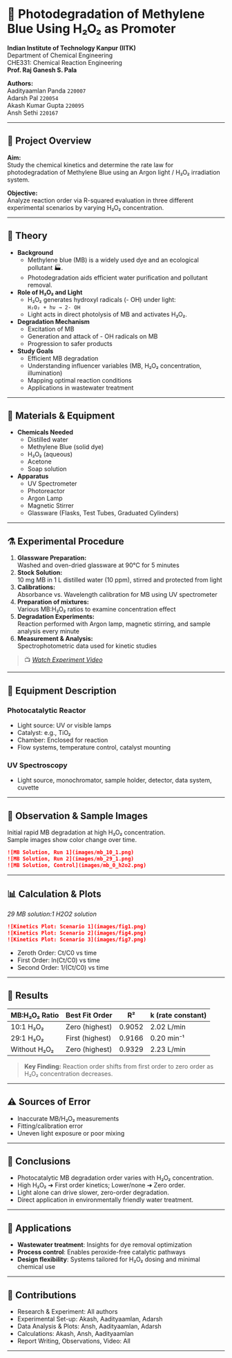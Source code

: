 # 🧪 Photodegradation of Methylene Blue Using H₂O₂ as Promoter

**Indian Institute of Technology Kanpur (IITK)**  
Department of Chemical Engineering  
CHE331: Chemical Reaction Engineering  
**Prof. Raj Ganesh S. Pala**

**Authors:**  
Aadityaamlan Panda `220007`  
Adarsh Pal `220054`  
Akash Kumar Gupta `220095`  
Ansh Sethi `220167`

***

## 📝 **Project Overview**

**Aim:**  
Study the chemical kinetics and determine the rate law for photodegradation of Methylene Blue using an Argon light / H₂O₂ irradiation system.

**Objective:**  
Analyze reaction order via R-squared evaluation in three different experimental scenarios by varying H₂O₂ concentration.

***

## 🧬 **Theory**

- **Background**
  - Methylene blue (MB) is a widely used dye and an ecological pollutant 🏭.
  - Photodegradation aids efficient water purification and pollutant removal.
- **Role of H₂O₂ and Light**
  - H₂O₂ generates hydroxyl radicals (- OH) under light:  
    `H₂O₂ + hν → 2- OH`
  - Light acts in direct photolysis of MB and activates H₂O₂.
- **Degradation Mechanism**
  - Excitation of MB  
  - Generation and attack of - OH radicals on MB  
  - Progression to safer products  
- **Study Goals**
  - Efficient MB degradation
  - Understanding influencer variables (MB, H₂O₂ concentration, illumination)
  - Mapping optimal reaction conditions
  - Applications in wastewater treatment

***

## 🧪 **Materials & Equipment**

- **Chemicals Needed**
  - Distilled water
  - Methylene Blue (solid dye)
  - H₂O₂ (aqueous)
  - Acetone
  - Soap solution
- **Apparatus**
  - UV Spectrometer
  - Photoreactor
  - Argon Lamp
  - Magnetic Stirrer
  - Glassware (Flasks, Test Tubes, Graduated Cylinders)

***

## ⚗️ **Experimental Procedure**

1. **Glassware Preparation:**  
   Washed and oven-dried glassware at 90°C for 5 minutes  
2. **Stock Solution:**  
   10 mg MB in 1 L distilled water (10 ppm), stirred and protected from light  
3. **Calibrations:**  
   Absorbance vs. Wavelength calibration for MB using UV spectrometer  
4. **Preparation of mixtures:**  
   Various MB:H₂O₂ ratios to examine concentration effect  
5. **Degradation Experiments:**  
   Reaction performed with Argon lamp, magnetic stirring, and sample analysis every minute  
6. **Measurement & Analysis:**  
   Spectrophotometric data used for kinetic studies

> 📺 [_Watch Experiment Video_](https://youtube.com/watch?v=NDle3TmiLoA&feature=shared)

***

## 🔬 **Equipment Description**

### Photocatalytic Reactor
- Light source: UV or visible lamps  
- Catalyst: e.g., TiO₂  
- Chamber: Enclosed for reaction  
- Flow systems, temperature control, catalyst mounting

### UV Spectroscopy
- Light source, monochromator, sample holder, detector, data system, cuvette

***

## 👀 **Observation & Sample Images**

Initial rapid MB degradation at high H₂O₂ concentration.  
Sample images show color change over time.

```markdown
![MB Solution, Run 1](images/mb_10_1.png)
![MB Solution, Run 2](images/mb_29_1.png)
![MB Solution, Control](images/mb_0_h2o2.png)
```

***

## 📊 **Calculation & Plots**

*29 MB solution:1 H2O2 solution*
```markdown
![Kinetics Plot: Scenario 1](images/fig1.png)
![Kinetics Plot: Scenario 2](images/fig4.png)
![Kinetics Plot: Scenario 3](images/fig7.png)
```

- Zeroth Order: Ct/C0 vs time
- First Order: ln(Ct/C0) vs time
- Second Order: 1/(Ct/C0) vs time

***

## 📃 **Results**

| MB:H₂O₂ Ratio | Best Fit Order | R²      | k (rate constant) |
|---------------|----------------|---------|-------------------|
| 10:1 H₂O₂     | Zero (highest) | 0.9052  | 2.02 L/min        |
| 29:1 H₂O₂     | First (highest)| 0.9166  | 0.20 min⁻¹        |
| Without H₂O₂  | Zero (highest) | 0.9329  | 2.23 L/min        |

> **Key Finding:** Reaction order shifts from first order to zero order as H₂O₂ concentration decreases.

***

## ⚠️ **Sources of Error**

- Inaccurate MB/H₂O₂ measurements  
- Fitting/calibration error  
- Uneven light exposure or poor mixing  

***

## 🎇 **Conclusions**

- Photocatalytic MB degradation order varies with H₂O₂ concentration.
- High H₂O₂ ➔ First order kinetics; Lower/none ➔ Zero order.
- Light alone can drive slower, zero-order degradation.
- Direct application in environmentally friendly water treatment.

***

## 🌱 **Applications**

- **Wastewater treatment**: Insights for dye removal optimization
- **Process control**: Enables peroxide-free catalytic pathways
- **Design flexibility**: Systems tailored for H₂O₂ dosing and minimal chemical use

***

## 🤝 **Contributions**

- Research & Experiment: All authors
- Experimental Set-up: Akash, Aadityaamlan, Adarsh
- Data Analysis & Plots: Ansh, Aadityaamlan, Adarsh
- Calculations: Akash, Ansh, Aadityaamlan
- Report Writing, Observations, Video: All

***
